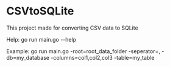 # CSVtoSQLite
This project made for converting CSV data to SQLite 

Help:
    go run main.go --help

Example:
    go run main.go -root=root_data_folder -seperator=, -db=my_database -columns=col1,col2,col3 -table=my_table